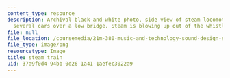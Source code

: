 ```yaml
---
content_type: resource
description: Archival black-and-white photo, side view of steam locomotive pulling
  several cars over a low bridge. Steam is blowing up out of the whistle.
file: null
file_location: /coursemedia/21m-380-music-and-technology-sound-design-spring-2016/37a9f0d494bb0d261a411aefec3022a9_steam_train.png
file_type: image/png
resourcetype: Image
title: steam train
uid: 37a9f0d4-94bb-0d26-1a41-1aefec3022a9
---
```

